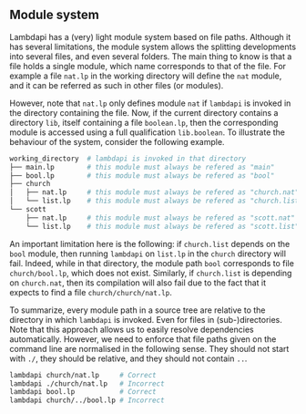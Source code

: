 Module system
-------------

Lambdapi has a (very) light module system based on file paths. Although it has
several limitations,  the module system allows the splitting developments into
several files, and even several folders. The main thing to know is that a file
holds a single module, which name corresponds to that of the file. For example
a file `nat.lp` in the working directory will define the `nat` module,  and it
can be referred as such in other files (or modules).

However, note that `nat.lp` only defines module `nat` if `lambdapi` is invoked
in the directory containing the file. Now, if the current directory contains a
directory `lib`, itself containing a file `boolean.lp`, then the corresponding
module is accessed using a full qualification `lib.boolean`. To illustrate the
behaviour of the system, consider the following example.
```bash
working_directory  # lambdapi is invoked in that directory
├── main.lp        # this module must always be refered as "main"
├── bool.lp        # this module must always be refered as "bool"
├── church
│   ├── nat.lp     # this module must always be refered as "church.nat"
│   └── list.lp    # this module must always be refered as "church.list"
└── scott
    ├── nat.lp     # this module must always be refered as "scott.nat"
    └── list.lp    # this module must always be refered as "scott.list"
```
An important limitation here is the following: if `church.list` depends on the
`bool` module,  then running `lambdapi` on `list.lp` in the `church` directory
will fail. Indeed, while in that directory, the module path `bool` corresponds
to file `church/bool.lp`, which does not exist. Similarly, if `church.list` is
depending on `church.nat`, then its compilation will also fail due to the fact
that it expects to find a file `church/church/nat.lp`.

To summarize, every module path in a source tree are relative to the directory
in which `lambdapi` is invoked. Even for files in (sub-)directories. Note that
this approach allows us to easily resolve dependencies automatically. However,
we need to enforce that file paths given on the command line are normalised in
the following sense. They should not start with `./`, they should be relative,
and they should not contain `..`.
```bash
lambdapi church/nat.lp     # Correct
lambdapi ./church/nat.lp   # Incorrect
lambdapi bool.lp           # Correct
lambdapi church/../bool.lp # Incorrect
```
